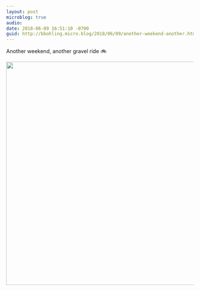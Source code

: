 ```yaml
---
layout: post
microblog: true
audio: 
date: 2018-06-09 16:51:10 -0700
guid: http://bbohling.micro.blog/2018/06/09/another-weekend-another.html
---
```

Another weekend, another gravel ride 🚲

<img src="http://micro.brandonbohling.com/uploads/2018/e6cd6098be.jpg" width="600" height="599" />
